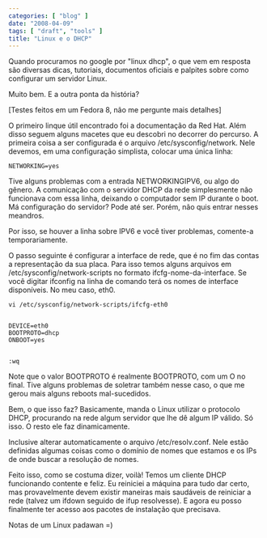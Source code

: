 ```yaml
---
categories: [ "blog" ]
date: "2008-04-09"
tags: [ "draft", "tools" ]
title: "Linux e o DHCP"
---
```

Quando procuramos no google por "linux dhcp", o que vem em resposta são diversas dicas, tutoriais, documentos oficiais e palpites sobre como configurar um servidor Linux.

Muito bem. E a outra ponta da história?

[Testes feitos em um Fedora 8, não me pergunte mais detalhes]

O primeiro linque útil encontrado foi a documentação da Red Hat. Além disso seguem alguns macetes que eu descobri no decorrer do percurso. A primeira coisa a ser configurada é o arquivo /etc/sysconfig/network. Nele devemos, em uma configuração simplista, colocar uma única linha:

    
    NETWORKING=yes

Tive alguns problemas com a entrada NETWORKINGIPV6, ou algo do gênero. A comunicação com o servidor DHCP da rede simplesmente não funcionava com essa linha, deixando o computador sem IP durante o boot. Má configuração do servidor? Pode até ser. Porém, não quis entrar nesses meandros.

Por isso, se houver a linha sobre IPV6 e você tiver problemas, comente-a temporariamente.

O passo seguinte é configurar a interface de rede, que é no fim das contas a representação da sua placa. Para isso temos alguns arquivos em /etc/sysconfig/network-scripts no formato ifcfg-nome-da-interface. Se você digitar ifconfig na linha de comando terá os nomes de interface disponíveis. No meu caso, eth0.

    
    vi /etc/sysconfig/network-scripts/ifcfg-eth0

    
    DEVICE=eth0
    BOOTPROTO=dhcp
    ONBOOT=yes

    
    :wq

Note que o valor BOOTPROTO é realmente BOOTPROTO, com um O no final. Tive alguns problemas de soletrar também nesse caso, o que me gerou mais alguns reboots mal-sucedidos.

Bem, o que isso faz? Basicamente, manda o Linux utilizar o protocolo DHCP, procurando na rede algum servidor que lhe dê algum IP válido. Só isso. O resto ele faz dinamicamente.

Inclusive alterar automaticamente o arquivo /etc/resolv.conf. Nele estão definidas algumas coisas como o domínio de nomes que estamos e os IPs de onde buscar a resolução de nomes.

Feito isso, como se costuma dizer, voilà! Temos um cliente DHCP funcionando contente e feliz. Eu reiniciei a máquina para tudo dar certo, mas provavelmente devem existir maneiras mais saudáveis de reiniciar a rede (talvez um ifdown seguido de ifup resolvesse).  E agora eu posso finalmente ter acesso aos pacotes de instalação que precisava.

Notas de um Linux padawan =)
